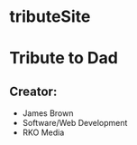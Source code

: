 # tributeSite
<DOCTYPE html>
<html lang="en">
<head>
<meta charset="utf-8">
</head>
<body>
	<h1>Tribute to Dad</h1>
	<h2>Creator:</h2>
	<ul>
		<li>James Brown</li>
		<li>Software/Web Development</li>
		<li>RKO Media</li>
	</ul>
</body>
</html>